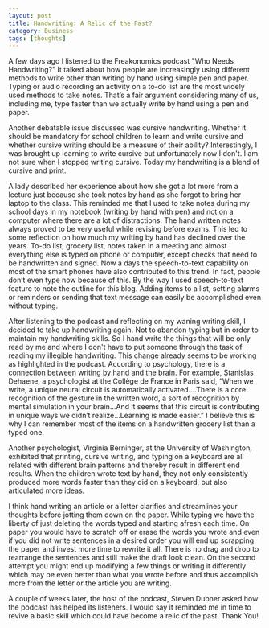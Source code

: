 ```yaml
---
layout: post
title: Handwriting: A Relic of the Past?
category: Business
tags: [thoughts]
---
```

A few days ago I listened to the Freakonomics podcast "Who Needs Handwriting?” It talked about how people are increasingly using different methods to write other than writing by hand using simple pen and paper. Typing or audio recording an activity on a to-do list are the most widely used methods to take notes. That’s a fair argument considering many of us, including me, type faster than we actually write by hand using a pen and paper.

Another debatable issue discussed was cursive handwriting. Whether it should be mandatory for school children to learn and write cursive and whether cursive writing should be a measure of their ability? Interestingly, I was brought up learning to write cursive but unfortunately now I don't. I am not sure when I stopped writing cursive. Today my handwriting is a blend of cursive and print.

A lady described her experience about how she got a lot more from a lecture just because she took notes by hand as she forgot to bring her laptop to the class. This reminded me that I used to take notes during my school days in my notebook (writing by hand with pen) and not on a computer where there are a lot of distractions. The hand written notes always proved to be very useful while revising before exams. This led to some reflection on how much my writing by hand has declined over the years. To-do list, grocery list, notes taken in a meeting and almost everything else is typed on phone or computer, except checks that need to be handwritten and signed. Now a days the speech-to-text capability on most of the smart phones have also contributed to this trend. In fact, people don’t even type now because of this. By the way I used speech-to-text feature to note the outline for this blog. Adding items to a list, setting alarms or reminders or sending that text message can easily be accomplished even without typing. 

After listening to the podcast and reflecting on my waning writing skill, I decided to take up handwriting again. Not to abandon typing but in order to maintain my handwriting skills. So I hand write the things that will be only read by me and where I don't have to put someone through the task of reading my illegible handwriting. This change already seems to be working as highlighted in the podcast. According to psychology, there is a connection between writing by hand and the brain. For example, Stanislas Dehaene, a psychologist at the Collège de France in Paris said, “When we write, a unique neural circuit is automatically activated….There is a core recognition of the gesture in the written word, a sort of recognition by mental simulation in your brain…And it seems that this circuit is contributing in unique ways we didn’t realize…Learning is made easier.” I believe this is why I can remember most of the items on a handwritten grocery list than a typed one.

Another psychologist, Virginia Berninger, at the University of Washington, exhibited that printing, cursive writing, and typing on a keyboard are all related with different brain patterns and thereby result in different end results. When the children wrote text by hand, they not only consistently produced more words faster than they did on a keyboard, but also articulated more ideas. 

I think hand writing an article or a letter clarifies and streamlines your thoughts before jotting them down on the paper. While typing we have the liberty of just deleting the words typed and starting afresh each time. On paper you would have to scratch off or erase the words you wrote and even if you did not write sentences in a desired order you will end up scrapping the paper and invest more time to rewrite it all. There is no drag and drop to rearrange the sentences and still make the draft look clean. On the second attempt you might end up modifying a few things or writing it differently which may be even better than what you wrote before and thus accomplish more from the letter or the article you are writing.

A couple of weeks later, the host of the podcast, Steven Dubner asked how the podcast has helped its listeners. I would say it reminded me in time to revive a basic skill which could have become a relic of the past. Thank You!
